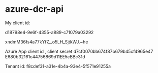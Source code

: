 # azure-dcr-api

My client id:

d18798e4-9e6f-4355-a889-c71079a03292

xndmM36fs4a77kYf7__o5LH_SjtkWJ.~he


Azure App client id , client secret
d7cf0070bb674f87b679b45cf4965e47
E680b32161c44756869d11EE5cBBc31d


Tenant id:
f8cdef31-a31e-4b4a-93e4-5f571e91255a

